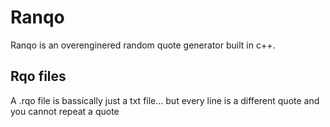 # Ranqo
Ranqo is an overenginered random quote generator built in c++.

## Rqo files

A .rqo file is bassically just a txt file... but every line is a different quote and you cannot repeat a quote
